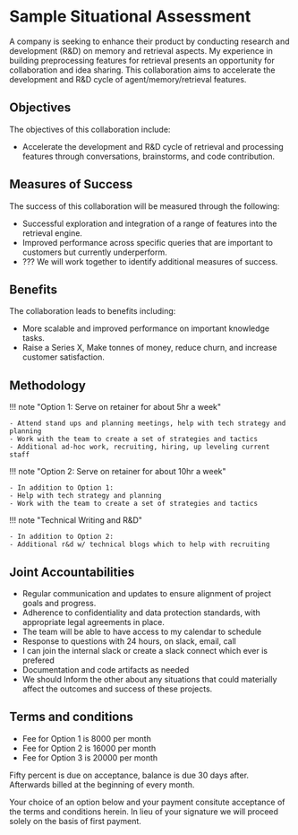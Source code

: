 # Sample Situational Assessment

A company is seeking to enhance their product by conducting research and development (R&D) on memory and retrieval aspects. My experience in building preprocessing features for retrieval presents an opportunity for collaboration and idea sharing. This collaboration aims to accelerate the development and R&D cycle of agent/memory/retrieval features.

## Objectives

The objectives of this collaboration include:

- Accelerate the development and R&D cycle of retrieval and processing features through conversations, brainstorms, and code contribution.

## Measures of Success

The success of this collaboration will be measured through the following:

- Successful exploration and integration of a range of features into the retrieval engine.
- Improved performance across specific queries that are important to customers but currently underperform.
- ??? We will work together to identify additional measures of success.

## Benefits

The collaboration leads to benefits including:

- More scalable and improved performance on important knowledge tasks.
- Raise a Series X, Make tonnes of money, reduce churn, and increase customer satisfaction.

## Methodology

!!! note "Option 1: Serve on retainer for about 5hr a week"

    - Attend stand ups and planning meetings, help with tech strategy and planning
    - Work with the team to create a set of strategies and tactics
    - Additional ad-hoc work, recruiting, hiring, up leveling current staff

!!! note "Option 2: Serve on retainer for about 10hr a week"

    - In addition to Option 1:
    - Help with tech strategy and planning
    - Work with the team to create a set of strategies and tactics

!!! note "Technical Writing and R&D"

    - In addition to Option 2:
    - Additional r&d w/ technical blogs which to help with recruiting

## Joint Accountabilities

- Regular communication and updates to ensure alignment of project goals and progress.
- Adherence to confidentiality and data protection standards, with appropriate legal agreements in place.
- The team will be able to have access to my calendar to schedule
- Response to questions with 24 hours, on slack, email, call
- I can join the internal slack or create a slack connect which ever is prefered
- Documentation and code artifacts as needed
- We should Inform the other about any situations that could materially affect the outcomes and success of these projects.

## Terms and conditions

- Fee for Option 1 is 8000 per month
- Fee for Option 2 is 16000 per month
- Fee for Option 3 is 20000 per month

Fifty percent is due on acceptance, balance is due 30 days after. Afterwards billed at the beginning of every month.

Your choice of an option below and your payment consitute acceptance of the terms and conditions herein. In lieu of your signature we will proceed solely on the basis of first payment.
